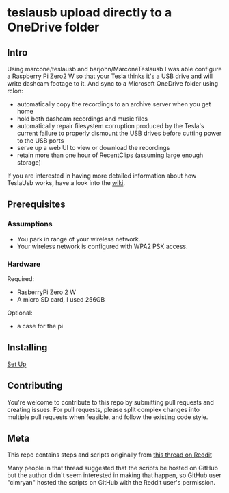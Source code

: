 # teslausb upload directly to a OneDrive folder

## Intro

Using marcone/teslausb and barjohn/MarconeTeslausb I was able configure a Raspberry Pi Zero2 W so that your Tesla thinks it's a USB drive and will write dashcam footage to it. And sync to a Microsoft OneDrive folder using rclon:

- automatically copy the recordings to an archive server when you get home
- hold both dashcam recordings and music files
- automatically repair filesystem corruption produced by the Tesla's current failure to properly dismount the USB drives before cutting power to the USB ports
- serve up a web UI to view or download the recordings
- retain more than one hour of RecentClips (assuming large enough storage)


If you are interested in having more detailed information about how TeslaUsb works, have a look into the [wiki](https://github.com/marcone/teslausb/wiki).

## Prerequisites

### Assumptions

- You park in range of your wireless network.
- Your wireless network is configured with WPA2 PSK access.

### Hardware

Required:

- RasberryPi Zero 2 W
- A micro SD card, I used 256GB

Optional:

- a case for the pi

## Installing

[Set Up](doc/SetUp.md) 

## Contributing

You're welcome to contribute to this repo by submitting pull requests and creating issues.
For pull requests, please split complex changes into multiple pull requests when feasible, and follow the existing code style.

## Meta

This repo contains steps and scripts originally from [this thread on Reddit](https://www.reddit.com/r/teslamotors/comments/9m9gyk/build_a_smart_usb_drive_for_your_tesla_dash_cam/)

Many people in that thread suggested that the scripts be hosted on GitHub but the author didn't seem interested in making that happen, so GitHub user "cimryan" hosted the scripts on GitHub with the Reddit user's permission.
